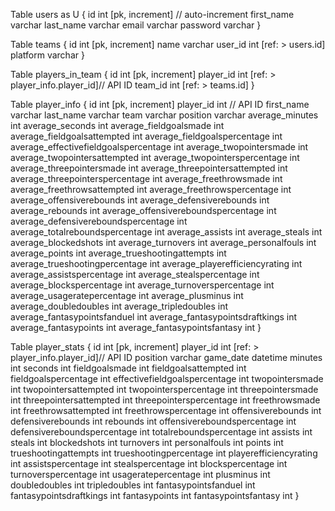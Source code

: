 Table users as U {
  id int [pk, increment] // auto-increment
  first_name varchar
  last_name varchar
  email varchar
  password varchar
}

Table teams {
  id int [pk, increment]
  name varchar
  user_id int [ref: > users.id]
  platform varchar
 }

Table players_in_team {
  id int [pk, increment]
  player_id int  [ref: > player_info.player_id]// API ID
  team_id int [ref: > teams.id]
}

Table player_info {
  id int [pk, increment]
  player_id int // API ID
  first_name varchar
  last_name varchar
  team varchar
  position varchar
  average_minutes int 
  average_seconds int 
  average_fieldgoalsmade int 
  average_fieldgoalsattempted int 
  average_fieldgoalspercentage int 
  average_effectivefieldgoalspercentage int 
  average_twopointersmade int 
  average_twopointersattempted int 
  average_twopointerspercentage int 
  average_threepointersmade int 
  average_threepointersattempted int 
  average_threepointerspercentage int 
  average_freethrowsmade int 
  average_freethrowsattempted int 
  average_freethrowspercentage int 
  average_offensiverebounds int 
  average_defensiverebounds int 
  average_rebounds int 
  average_offensivereboundspercentage int 
  average_defensivereboundspercentage int 
  average_totalreboundspercentage int 
  average_assists int 
  average_steals int 
  average_blockedshots int 
  average_turnovers int 
  average_personalfouls int 
  average_points int 
  average_trueshootingattempts int 
  average_trueshootingpercentage int 
  average_playerefficiencyrating int 
  average_assistspercentage int 
  average_stealspercentage int 
  average_blockspercentage int 
  average_turnoverspercentage int 
  average_usageratepercentage int 
  average_plusminus int 
  average_doubledoubles int 
  average_tripledoubles int 
  average_fantasypointsfanduel int 
  average_fantasypointsdraftkings int 
  average_fantasypoints int
  average_fantasypointsfantasy int 
}

Table player_stats {
  id int [pk, increment]
  player_id int  [ref: > player_info.player_id]// API ID
  position varchar
  game_date datetime
  minutes int 
  seconds int 
  fieldgoalsmade int 
  fieldgoalsattempted int 
  fieldgoalspercentage int 
  effectivefieldgoalspercentage int 
  twopointersmade int 
  twopointersattempted int 
  twopointerspercentage int 
  threepointersmade int 
  threepointersattempted int 
  threepointerspercentage int 
  freethrowsmade int 
  freethrowsattempted int 
  freethrowspercentage int 
  offensiverebounds int 
  defensiverebounds int 
  rebounds int 
  offensivereboundspercentage int 
  defensivereboundspercentage int 
  totalreboundspercentage int 
  assists int 
  steals int 
  blockedshots int 
  turnovers int 
  personalfouls int 
  points int 
  trueshootingattempts int 
  trueshootingpercentage int 
  playerefficiencyrating int 
  assistspercentage int 
  stealspercentage int 
  blockspercentage int 
  turnoverspercentage int 
  usageratepercentage int 
  plusminus int 
  doubledoubles int 
  tripledoubles int 
  fantasypointsfanduel int 
  fantasypointsdraftkings int 
  fantasypoints int 
  fantasypointsfantasy int 
}